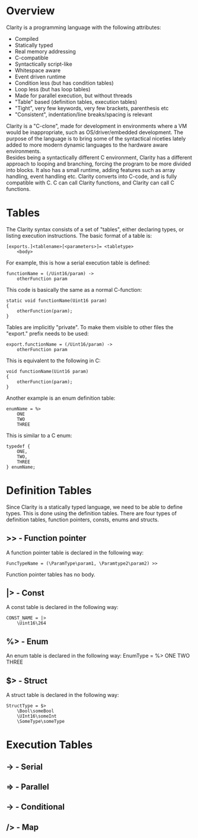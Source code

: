 # Overview
Clarity is a programming language with the following attributes:

* Compiled
* Statically typed
* Real memory addressing
* C-compatible
* Syntactically script-like
* Whitespace aware
* Event driven runtime
* Condition less (but has condition tables)
* Loop less (but has loop tables)
* Made for parallel execution, but without threads
* "Table" based (definition tables, execution tables)
* "Tight", very few keywords, very few brackets, parenthesis etc
* "Consistent", indentation/line breaks/spacing is relevant

Clarity is a "C-clone", made for development in environments 
where a VM would be inappropriate, such as OS/driver/embedded 
development. The purpose of the language is to bring some of 
the syntactical niceties lately added to more modern dynamic 
languages to the hardware aware environments.  
Besides being a syntactically different C environment, Clarity 
has a different approach to looping and branching, forcing 
the program to be more divided into blocks. It also has a small 
runtime, adding features such as array handling, event handling 
etc.
Clarity converts into C-code, and is fully compatible with C. 
C can call Clarity functions, and Clarity can call C functions.

# Tables
The Clarity syntax consists of a set of "tables", either 
declaring types, or listing execution instructions. The basic 
format of a table is:

	[exports.]<tablename>[<parameters>]= <tabletype>
		<body>

For example, this is how a serial execution table is defined:

	functionName = (/Uint16/param) ->
		otherFunction param

This code is basically the same as a normal C-function:

	static void functionName(Uint16 param)
	{
		otherFunction(param);
	}

Tables are implicitly "private". To make them visible to other 
files the "export." prefix needs to be used:

	export.functionName = (/Uint16/param) ->
		otherFunction param

This is equivalent to the following in C:

	void functionName(Uint16 param)
	{
		otherFunction(param);
	}

Another example is an enum definition table:

	enumName = %>
		ONE
		TWO
		THREE

This is similar to a C enum:

	typedef {
		ONE,
		TWO,
		THREE
	} enumName;


# Definition Tables
Since Clarity is a statically typed language, we need to be able to define 
types. This is done using the definition tables. There are four types of 
definition tables, function pointers, consts, enums and structs.

## >>  -  Function pointer
A function pointer table is declared in the following way:

	FuncTypeName = (\ParamType\param1, \Paramtype2\param2) >>

Function pointer tables has no body.

## |>  -  Const
A const table is declared in the following way:

	CONST_NAME = |>
		\Uint16\264

## %>  -  Enum
An enum table is declared in the following way:
	EnumType = %>
		ONE
		TWO
		THREE

## $>  -  Struct
A struct table is declared in the following way:

	StructType = $>
		\Bool\someBool
		\UInt16\someInt
		\SomeType\someType

# Execution Tables
## ->  -  Serial
## =>  -  Parallel
## ->  -  Conditional
## />  -  Map